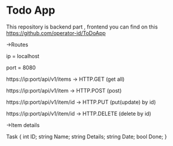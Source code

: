 # Todo App

This repository is backend part , frontend you can find on this https://github.com/operator-id/ToDoApp

->Routes

ip = localhost

port = 8080

https://ip:port/api/v1/items    ->  HTTP.GET     (get all)

https://ip:port/api/v1/item     ->  HTTP.POST    (post)

https://ip:port/api/v1/item/id  ->  HTTP.PUT     (put(update) by id)

https://ip:port/api/v1/item/id  ->  HTTP.DELETE  (delete by id)


->Item details

Task {
int ID;
string Name;
string Details;
string Date;
bool Done;
}
